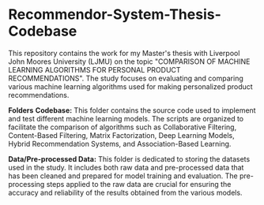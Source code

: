 # Recommendor-System-Thesis-Codebase
This repository contains the work for my Master's thesis with Liverpool John Moores University (LJMU) on the topic "COMPARISON OF MACHINE LEARNING ALGORITHMS FOR PERSONAL PRODUCT RECOMMENDATIONS". The study focuses on evaluating and comparing various machine learning algorithms used for making personalized product recommendations.

**Folders**
**Codebase:** This folder contains the source code used to implement and test different machine learning models. The scripts are organized to facilitate the comparison of algorithms such as Collaborative Filtering, Content-Based Filtering, Matrix Factorization, Deep Learning Models, Hybrid Recommendation Systems, and Association-Based Learning.

**Data/Pre-processed Data:** This folder is dedicated to storing the datasets used in the study. It includes both raw data and pre-processed data that has been cleaned and prepared for model training and evaluation. The pre-processing steps applied to the raw data are crucial for ensuring the accuracy and reliability of the results obtained from the various models.

